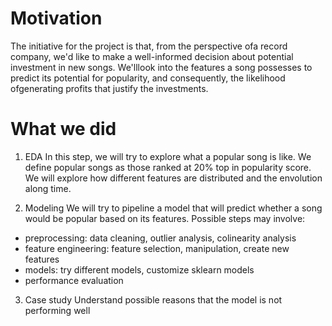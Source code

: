 # Motivation

The initiative for the project is that, from the perspective ofa record company, we'd like to make a well-informed
decision about potential investment in new songs. We'lllook into the features a song possesses to predict its
potential for popularity, and consequently, the likelihood ofgenerating profits that justify the investments.

# What we did
1. EDA
In this step, we will try to explore what a popular song is like. We define popular songs as those ranked at
20% top in popularity score. We will explore how different features are distributed and the envolution along
time.

2. Modeling
We will try to pipeline a model that will predict whether a song would be popular based on its features.
Possible steps may involve:
- preprocessing: data cleaning, outlier analysis, colinearity analysis
- feature engineering: feature selection, manipulation, create new features
- models: try different models, customize sklearn models
- performance evaluation

3. Case study
Understand possible reasons that the model is not performing well


